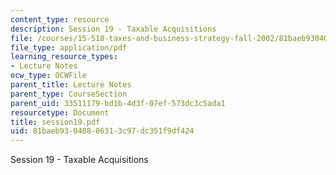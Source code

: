 ```yaml
---
content_type: resource
description: Session 19 - Taxable Acquisitions
file: /courses/15-518-taxes-and-business-strategy-fall-2002/81baeb93040806313c97dc351f9df424_session19.pdf
file_type: application/pdf
learning_resource_types:
- Lecture Notes
ocw_type: OCWFile
parent_title: Lecture Notes
parent_type: CourseSection
parent_uid: 33511179-bd1b-4d3f-07ef-573dc3c5ada1
resourcetype: Document
title: session19.pdf
uid: 81baeb93-0408-0631-3c97-dc351f9df424
---
```

Session 19 - Taxable Acquisitions

